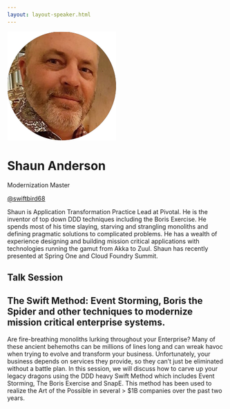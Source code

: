 ```yaml
---
layout: layout-speaker.html
---
```

<div class="container section featured-speaker">
  <div class="row">
    <div class="col-xs-12 col-sm-2 img-container">
      <img class="speaker-page-img" src="../img/speakers/Shaun-Anderson-ON.png">
    </div>
    <div class="col-xs-12 col-sm-10 copy-container">
        <h1 class="speaker-header">Shaun Anderson</h1>
        <span class="speaker-subtitle">Modernization Master</span>
        <p><a class="speaker-handle" href="https://twitter.com/swiftbird68" target="_blank">@swiftbird68</a></p>
        <p>Shaun is Application Transformation Practice Lead at Pivotal. He is the inventor of top down DDD techniques including the Boris Exercise. He spends most of his time slaying, starving and strangling monoliths and defining pragmatic solutions to complicated problems. He has a wealth of experience designing and building mission critical applications with technologies running the gamut from Akka to Zuul. Shaun has recently presented at Spring One and Cloud Foundry Summit.</p>
        <h2>Talk Session</h2>
        <h2 class="gold">The Swift Method: Event Storming, Boris the Spider and other techniques to modernize mission critical enterprise systems.</h2>
        <p>Are fire-breathing monoliths lurking throughout your Enterprise? Many of these ancient behemoths can be millions of lines long and can wreak havoc when trying to evolve and transform your business. Unfortunately, your business depends on services they provide, so they can’t just be eliminated without a battle plan. In this session, we will discuss how to carve up your legacy dragons using the DDD heavy Swift Method which includes Event Storming, The Boris Exercise and SnapE. This method has been used to realize the Art of the Possible in several > $1B companies over the past two years.</p>
    </div>
  </div>
</div>